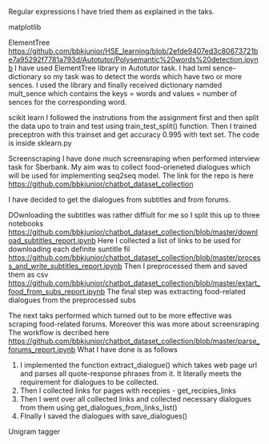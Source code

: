 Regular expressions
I have tried them as explained in the taks.

matplotlib




ElementTree
https://github.com/bbkjunior/HSE_learning/blob/2efde9407ed3c80673721be7a95292f7781a793d/Autotutor/Polysemantic%20words%20detection.ipynb
I have used ElementTree library in Autotutor task.
I had lxml sence-dictionary so my task was to detect the words which have two or more sences. I used the library and finally received dictionary namded mult_sence which contains the keys = words and values = number of sences for the corresponding word.  



scikit learn
I followed the instrutions from the assignment first and then split the data upo to train and test using train_test_split() function.
Then I trained preceptron with this trainset and get accuracy 0.995 with text set.
The code is inside sklearn.py


Screenscraping
I have done much screensraping when performed interview task for Sberbank.
My aim was to collect food-orieneted dialogues which will be used for implementing seq2seq model. 
The link for the repo is here https://github.com/bbkjunior/chatbot_dataset_collection

I have decided to get the dialogues from subtitles and from forums.

DOwnloading the subtitles was rather diffiult for me so I split this up to three notebooks
https://github.com/bbkjunior/chatbot_dataset_collection/blob/master/download_subtitles_report.ipynb
Here I collected a list of links to be used for downloading each definite suntitle fil
https://github.com/bbkjunior/chatbot_dataset_collection/blob/master/process_and_write_subtitles_report.ipynb
Then I preprocessed them and saved them as csv
https://github.com/bbkjunior/chatbot_dataset_collection/blob/master/extart_food_from_subs_report.ipynb
The final step was extracting food-related dialogues from the preprocessed subs

The next taks performed which turned out to be more effective was scraping food-related forums. 
Moreover this was more about screensraping
The workflow is decribed here https://github.com/bbkjunior/chatbot_dataset_collection/blob/master/parse_forums_report.ipynb
What I have done is as follows
1. I implemented the function extract_dialogue() which takes web page url and parses all quote-response phrases from it. It literally meets the requirement for dialogues to be collected. 
2. Then I collected links for pages with recepies - get_recipies_links
3. Then I went over all collected links and collected necessary dialogues from them using get_dialogues_from_links_list()
4. FInally I saved the dialogues with save_dialogues()


Unigram tagger